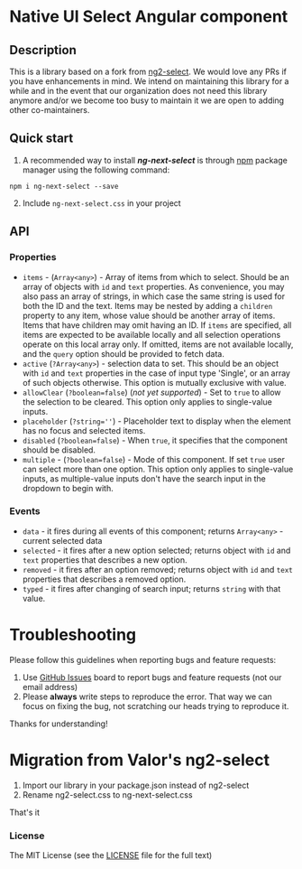 # Native UI Select Angular component

## Description

This is a library based on a fork from [ng2-select](https://github.com/valor-software/ng2-select).
We would love any PRs if you have enhancements in mind. We intend on maintaining this library for a while and in the event that our organization does not need this
library anymore and/or we become too busy to maintain it we are open to adding other co-maintainers.

## Quick start

1. A recommended way to install ***ng-next-select*** is through [npm](https://www.npmjs.com/search?q=ng-next-select) package manager using the following command:

  `npm i ng-next-select --save`

2. Include `ng-next-select.css` in your project

## API

### Properties

  - `items` - (`Array<any>`) - Array of items from which to select. Should be an array of objects with `id` and `text` properties.
  As convenience, you may also pass an array of strings, in which case the same string is used for both the ID and the text.
  Items may be nested by adding a `children` property to any item, whose value should be another array of items. Items that have children may omit having an ID.
  If `items` are specified, all items are expected to be available locally and all selection operations operate on this local array only.
  If omitted, items are not available locally, and the `query` option should be provided to fetch data.
  - `active` (`?Array<any>`) - selection data to set. This should be an object with `id` and `text` properties in the case of input type 'Single',
  or an array of such objects otherwise. This option is mutually exclusive with value.
  - `allowClear` (`?boolean=false`) (*not yet supported*) - Set to `true` to allow the selection to be cleared. This option only applies to single-value inputs.
  - `placeholder` (`?string=''`) - Placeholder text to display when the element has no focus and selected items.
  - `disabled` (`?boolean=false`) - When `true`, it specifies that the component should be disabled.
  - `multiple` - (`?boolean=false`) - Mode of this component. If set `true` user can select more than one option.
  This option only applies to single-value inputs, as multiple-value inputs don't have the search input in the dropdown to begin with.

### Events

  - `data` - it fires during all events of this component; returns `Array<any>` - current selected data
  - `selected` - it fires after a new option selected; returns object with `id` and `text` properties that describes a new option.
  - `removed` - it fires after an option removed; returns object with `id` and `text` properties that describes a removed option.
  - `typed` - it fires after changing of search input; returns `string` with that value.

# Troubleshooting

Please follow this guidelines when reporting bugs and feature requests:

1. Use [GitHub Issues](https://github.com/psilospore/ng-next-select/issues) board to report bugs and feature requests (not our email address)
2. Please **always** write steps to reproduce the error. That way we can focus on fixing the bug, not scratching our heads trying to reproduce it.

Thanks for understanding!

# Migration from Valor's ng2-select

1. Import our library in your package.json instead of ng2-select 
2. Rename ng2-select.css to ng-next-select.css

That's it

### License

The MIT License (see the [LICENSE](https://github.com/psilospore/ng-next-select/blob/master/LICENSE) file for the full text)
